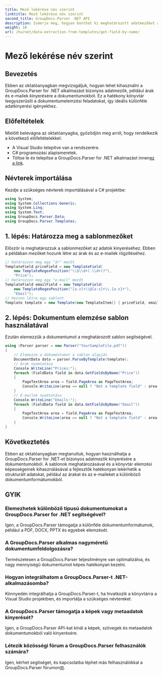 ```yaml
---
title: Mező lekérése név szerint
linktitle: Mező lekérése név szerint
second_title: GroupDocs.Parser .NET API
description: Ismerje meg, hogyan bonthat ki meghatározott adatmezőket a dokumentumokból a GroupDocs.Parser for .NET segítségével. Útmutató lépésről lépésre kódpéldákkal.
weight: 10
url: /hu/net/data-extraction-from-templates/get-field-by-name/
---
```


# Mező lekérése név szerint

## Bevezetés
Ebben az oktatóanyagban megvizsgáljuk, hogyan lehet kihasználni a GroupDocs.Parser for .NET alkalmazást bizonyos adatmezők, például árak és e-mailek kinyerésére a dokumentumokból. Ez a hatékony könyvtár leegyszerűsíti a dokumentumelemzési feladatokat, így ideális különféle adatkinyerési igényekhez.
## Előfeltételek
Mielőtt belevágna az oktatóanyagba, győződjön meg arról, hogy rendelkezik a következő előfeltételekkel:
- A Visual Studio telepítve van a rendszerére.
- C# programozási alapismeretek.
-  Töltse le és telepítse a GroupDocs.Parser for .NET alkalmazást innen[ez a link](https://releases.groupdocs.com/parser/net/).

## Névterek importálása
Kezdje a szükséges névterek importálásával a C# projektbe:
```csharp
using System;
using System.Collections.Generic;
using System.Linq;
using System.Text;
using GroupDocs.Parser.Data;
using GroupDocs.Parser.Templates;
```
## 1. lépés: Határozza meg a sablonmezőket
Először is meghatározzuk a sablonmezőket az adatok kinyeréséhez. Ebben a példában mezőket hozunk létre az árak és az e-mailek rögzítéséhez.
```csharp
// Határozzon meg egy "ár" mezőt
TemplateField priceField = new TemplateField(
    new TemplateRegexPosition("\\$\\d+(.\\d+)?"),
    "Price");
// Határozzon meg egy "e-mail" mezőt
TemplateField emailField = new TemplateField(
    new TemplateRegexPosition("[a-z]+\\@[a-z]+\\.[a-z]+"),
    "Email");
// Hozzon létre egy sablont
Template template = new Template(new TemplateItem[] { priceField, emailField });
```
## 2. lépés: Dokumentum elemzése sablon használatával
Ezután elemezzük a dokumentumot a meghatározott sablon segítségével.
```csharp
using (Parser parser = new Parser("YourSampleFile.pdf"))
{
    // Elemezze a dokumentumot a sablon alapján
    DocumentData data = parser.ParseByTemplate(template);
    // Árak nyomtatása
    Console.WriteLine("Prices:");
    foreach (FieldData field in data.GetFieldsByName("Price"))
    {
        PageTextArea area = field.PageArea as PageTextArea;
        Console.WriteLine(area == null ? "Not a template field" : area.Text);
    }
    // E-mailek nyomtatása
    Console.WriteLine("Emails:");
    foreach (FieldData field in data.GetFieldsByName("Email"))
    {
        PageTextArea area = field.PageArea as PageTextArea;
        Console.WriteLine(area == null ? "Not a template field" : area.Text);
    }
}
```

## Következtetés
Ebben az oktatóanyagban megtanultuk, hogyan használhatja a GroupDocs.Parser for .NET-et bizonyos adatmezők kinyerésére a dokumentumokból. A sablonok meghatározásával és a könyvtár elemzési képességeinek kihasználásával a fejlesztők hatékonyan lekérhetik a strukturált adatokat, például az árakat és az e-maileket a különböző dokumentumformátumokból.

## GYIK
### Elemezhetek különböző típusú dokumentumokat a GroupDocs.Parser for .NET segítségével?
Igen, a GroupDocs.Parser támogatja a különféle dokumentumformátumok, például a PDF, DOCX, PPTX és egyebek elemzését.
### A GroupDocs.Parser alkalmas nagyméretű dokumentumfeldolgozásra?
Természetesen a GroupDocs.Parser teljesítményre van optimalizálva, és nagy mennyiségű dokumentumot képes hatékonyan kezelni.
### Hogyan integrálhatom a GroupDocs.Parser-t .NET-alkalmazásomba?
Könnyedén integrálhatja a GroupDocs.Parser-t, ha hivatkozik a könyvtárra a Visual Studio projektben, és importálja a szükséges névtereket.
### A GroupDocs.Parser támogatja a képek vagy metaadatok kinyerését?
Igen, a GroupDocs.Parser API-kat kínál a képek, szövegek és metaadatok dokumentumokból való kinyerésére.
### Létezik közösségi fórum a GroupDocs.Parser felhasználók számára?
 Igen, kérhet segítséget, és kapcsolatba léphet más felhasználókkal a GroupDocs.Parser fórumon[itt](https://forum.groupdocs.com/c/parser/17).